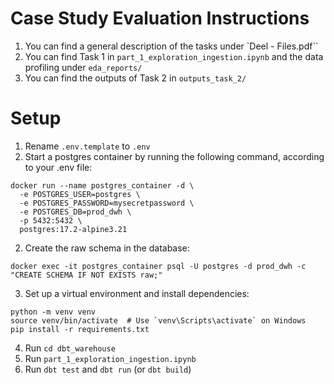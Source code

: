 # Case Study Evaluation Instructions
1. You can find a general description of the tasks under `Deel - Files.pdf``
2. You can find Task 1 in `part_1_exploration_ingestion.ipynb` and the data profiling under `eda_reports/`
3. You can find the outputs of Task 2 in `outputs_task_2/`

# Setup
1. Rename `.env.template` to `.env`
1. Start a postgres container by running the following command, according to your .env file:
```
docker run --name postgres_container -d \
  -e POSTGRES_USER=postgres \
  -e POSTGRES_PASSWORD=mysecretpassword \
  -e POSTGRES_DB=prod_dwh \
  -p 5432:5432 \
  postgres:17.2-alpine3.21
```
2. Create the raw schema in the database:
```
docker exec -it postgres_container psql -U postgres -d prod_dwh -c "CREATE SCHEMA IF NOT EXISTS raw;"
```
3. Set up a virtual environment and install dependencies:
```
python -m venv venv  
source venv/bin/activate  # Use `venv\Scripts\activate` on Windows  
pip install -r requirements.txt  
```
4. Run `cd dbt_warehouse`
5. Run `part_1_exploration_ingestion.ipynb`
6. Run `dbt test` and `dbt run` (or `dbt build`)